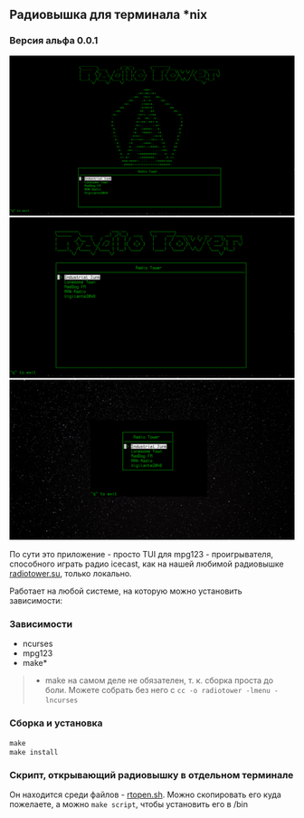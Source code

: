 ## Радиовышка для терминала *nix
### Версия альфа 0.0.1
![alt-text](./res/2024-03-12-192449_1920x1080_scrot.png)
![alt-text](./res/2024-03-12-192409_1920x1080_scrot.png)
![alt-text](./res/2024-03-12-192430_1920x1080_scrot.png)

По сути это приложение - просто TUI для mpg123 - проигрывателя, способного играть радио icecast, как на нашей любимой радиовышке [radiotower.su](http://radiotower.su), только локально.

Работает на любой системе, на которую можно установить зависимости:

### Зависимости
- ncurses
- mpg123
- make*

> * make на самом деле не обязателен, т. к. сборка проста до боли. Можете собрать без него с `cc -o radiotower -lmenu -lncurses`

### Сборка и установка
```
make
make install
```

### Скрипт, открывающий радиовышку в отдельном терминале 
Он находится среди файлов - [rtopen.sh](./rtopen.sh). Можно скопировать его куда пожелаете, а можно `make script`, чтобы установить его в /bin
